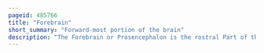 ```yaml
---
pageid: 485766
title: "Forebrain"
short_summary: "Forward-most portion of the brain"
description: "The Forebrain or Prosencephalon is the rostral Part of the Brain in the Anatomy of the Brain of Vertebrates. The Forebrain the Midbrain and the Hindbrain are the three primary Brain Vesicles during the early Development of the nervous System. The Forebrain controls Body Temperature, reproductive Functions, eating, Sleeping, and the Display of Emotions."
---
```

